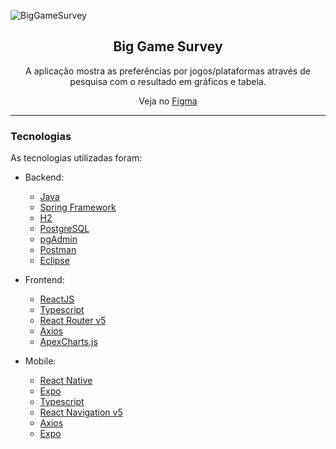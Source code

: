 ![BigGameSurvey](https://camo.githubusercontent.com/16b989e9b58fa58537c5692c507ff9c1fc269ced47984779937584b221fd042a/68747470733a2f2f696b2e696d6167656b69742e696f2f323765776f78737373652f636f6c6c6167656d5f5344535f4c71477438694e6e582e706e67)

<h2 align="center">Big Game Survey</h2>


<p align="center">A aplicação mostra as preferências por jogos/plataformas através de pesquisa com o resultado em gráficos e tabela.</p>

<p align="center"> Veja no <a href="https://www.figma.com/proto/AE96dXBqHTLIWI0wU340Px/BigGameSurvey?node-id=2%3A559&scaling=min-zoom">Figma</a> </p>

---

### Tecnologias
As tecnologias utilizadas foram:

-   Backend:
    
    -   [Java](https://www.java.com/pt_BR/)
    -   [Spring Framework](https://spring.io/projects/spring-framework)
    -   [H2](https://www.h2database.com/html/main.html)
    -   [PostgreSQL](https://www.postgresql.org/)
    -   [pgAdmin](https://www.pgadmin.org/)
    -   [Postman](https://www.postman.com/)
    -   [Eclipse](https://www.eclipse.org/downloads/)
    
-   Frontend:
    
    -   [ReactJS](https://reactjs.org/)
    -   [Typescript](https://www.typescriptlang.org/)
    -   [React Router v5](https://github.com/ReactTraining/react-router)
    -   [Axios](https://github.com/axios/axios)
    -   [ApexCharts.js](https://apexcharts.com/)
    
-   Mobile:
    
    -   [React Native](https://reactnative.dev/)
    -   [Expo](https://expo.io/)
    -   [Typescript](https://www.typescriptlang.org/)
    -   [React Navigation v5](https://reactnavigation.org/)
    -   [Axios](https://github.com/axios/axios)
    -   [Expo](https://expo.io/)
